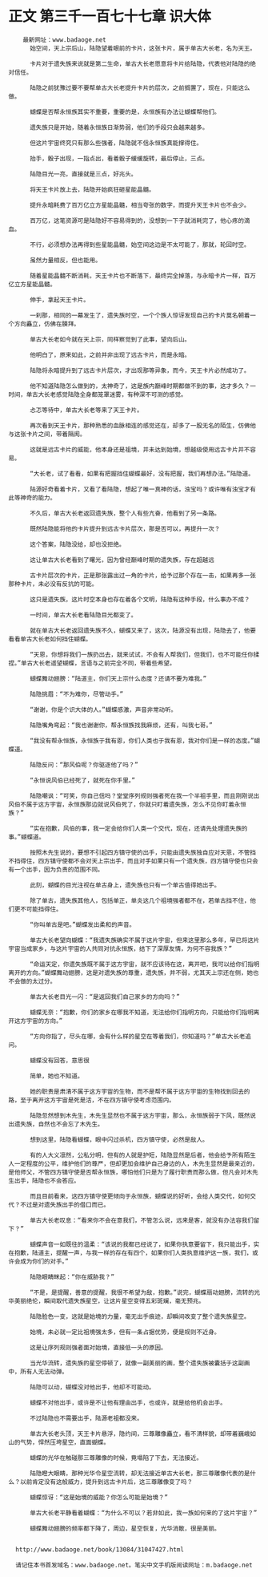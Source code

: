# 正文 第三千一百七十七章 识大体
        最新网址：www.badaoge.net
          始空间，天上宗后山，陆隐望着眼前的卡片，这张卡片，属于单古大长老，名为天王。
      
          卡片对于遗失族来说就是第二生命，单古大长老愿意将卡片给陆隐，代表他对陆隐的绝对信任。
      
          陆隐之前犹豫过要不要帮单古大长老提升卡片的层次，之前搁置了，现在，只能这么做。
      
          蝴蝶是否帮永恒族其实不重要，重要的是，永恒族有办法让蝴蝶帮他们。
      
          遗失族只是开始，随着永恒族日渐势弱，他们的手段只会越来越多。
      
          但这片宇宙终究只有那么些强者，陆隐就不信永恒族真能撑得住。
      
          抬手，骰子出现，一指点出，看着骰子缓缓旋转，最后停止，三点。
      
          陆隐目光一亮，直接就是三点，好兆头。
      
          将天王卡片放上去，陆隐开始疯狂砸星能晶髓。
      
          提升永暗耗费了百万亿立方星能晶髓，相当夸张的数字，而提升天王卡片也不会少。
      
          百万亿，这笔资源可是陆隐好不容易得到的，没想到一下子就消耗完了，他心疼的滴血。
      
          不行，必须想办法再得到些星能晶髓，始空间这边是不太可能了，那就，轮回时空。
      
          虽然力量相反，但也能用。
      
          随着星能晶髓不断消耗，天王卡片也不断落下，最终完全掉落，与永暗卡片一样，百万亿立方星能晶髓。
      
          伸手，拿起天王卡片。
      
          一刹那，相同的一幕发生了，遗失族时空，一个个族人惊讶发现自己的卡片莫名朝着一个方向矗立，仿佛在膜拜。
      
          单古大长老如今就在天上宗，同样察觉到了此事，望向后山。
      
          他明白了，原来如此，之前并非出现了远古卡片，而是永暗。
      
          陆隐将永暗提升到了远古卡片层次，才出现那等异象，而今，天王卡片必然成功了。
      
          他不知道陆隐怎么做到的，太神奇了，这是族内巅峰时期都做不到的事，这才多久？一时间，单古大长老感觉陆隐全身都笼罩迷雾，有种深不可测的感觉。
      
          忐忑等待中，单古大长老等来了天王卡片。
      
          再次看到天王卡片，那种熟悉的血脉相连的感觉还在，却多了一股无名的陌生，仿佛他与这张卡片之间，带着隔阂。
      
          这就是远古卡片的威能，他本身还是祖境，并未达到始境，想越级使用远古卡片并不容易。
      
          “大长老，试了看看，如果有把握挡住蝴蝶最好，没有把握，我们再想办法。”陆隐道。
      
          陆源好奇看着卡片，又看了看陆隐，想起了唯一真神的话，浊宝吗？或许唯有浊宝才有此等神奇的能力。
      
          不久后，单古大长老返回遗失族，整个人有些亢奋，他看到了另一条路。
      
          既然陆隐能将他的卡片提升到远古卡片层次，那是否可以，再提升一次？
      
          这个答案，陆隐没给，却也没拒绝。
      
          这让单古大长老看到了曙光，因为曾经巅峰时期的遗失族，存在超越远
      
          古卡片层次的卡片，正是那张露出过一角的卡片，给予过那个存在一击，如果再多一张那种卡片，未必没有反抗的可能。
      
          这只是遗失族，这片时空本身也存在着各个文明，陆隐有这种手段，什么事办不成？
      
          一时间，单古大长老看陆隐目光都变了。
      
          就在单古大长老返回遗失族不久，蝴蝶又来了，这次，陆源没有出现，陆隐去了，他要看看单古大长老如何挡住蝴蝶。
      
          “天恩，你想将我们一族扔出去，就来试试，不会有人帮我们，但我们，也不可能任你揉捏。”单古大长老遥望蝴蝶，言语与之前完全不同，带着些希望。
      
          蝴蝶舞动翅膀：“陆道主，你们天上宗什么态度？还请不要为难我。”
      
          陆隐挑眉：“不为难你，尽管动手。”
      
          “谢谢，你是个识大体的人。”蝴蝶感激，声音非常动听。
      
          陆隐嘴角弯起：“我也谢谢你，帮永恒族找我麻烦，还有，叫我七哥。”
      
          “我没有帮永恒族，永恒族于我有恩，你们人类也于我有恩，我对你们是一样的态度。”蝴蝶道。
      
          陆隐反问：“那风伯呢？你驱逐他了吗？”
      
          “永恒说风伯已经死了，就死在你手里。”
      
          陆隐嘲讽：“可笑，你自己信吗？堂堂序列规则强者死在我一个半祖手里，而且刚刚说出风伯不属于这方宇宙，永恒族那边就说风伯死了，你就只盯着遗失族，怎么不见你盯着永恒族？”
      
          “实在抱歉，风伯的事，我一定会给你们人类一个交代，现在，还请先处理遗失族的事。”蝴蝶道。
      
          按照木先生说的，要想不引起四方镇守使的出手，只能由遗失族独自应对天恩，不管挡不挡得住，四方镇守使都不会对天上宗出手，而且对手如果只有一个遗失族，四方镇守使也只会有一个出手，因为负责的范围不同。
      
          此刻，蝴蝶的目光注视在单古身上，遗失族也只有一个单古值得她出手。
      
          除了单古，遗失族其他人，包括单正，单炎这几个祖境强者都不在，若单古挡不住，他们更不可能挡得住。
      
          “你叫单古是吧。”蝴蝶发出柔和的声音。
      
          单古大长老望向蝴蝶：“我遗失族确实不属于这片宇宙，但来这里那么多年，早已将这片宇宙当成家乡，与这片宇宙的人共同对抗永恒族，结下了深厚友情，为何不容我族？”
      
          “命运天定，你遗失族既不属于这方宇宙，就不应该待在这，离开吧，我可以给你们指明离开的方向。”蝴蝶舞动翅膀，这是对遗失族的尊重，遗失族，并不弱，尤其天上宗还在侧，她也不会做的太过分。
      
          单古大长老目光一闪：“是返回我们自己家乡的方向吗？”
      
          蝴蝶无奈：“抱歉，你们的家乡在哪我不知道，无法给你们指明方向，只能给你们指明离开这方宇宙的方向。”
      
          “方向你指了，尽头在哪，会有什么样的星空在等着我们，你知道吗？”单古大长老追问。
      
          蝴蝶没有回答，意思很
      
          简单，她也不知道。
      
          她的职责是肃清不属于这方宇宙的生物，而不是帮不属于这方宇宙的生物找到回去的路，至于离开这方宇宙是死是活，不在四方镇守使考虑范围内。
      
          陆隐忽然想到木先生，木先生显然也不属于这方宇宙，那么，永恒族弱于下风，既然说出遗失族，自然也不会忘了木先生。
      
          想到这里，陆隐看蝴蝶，眼中闪过杀机，四方镇守使，必然是敌人。
      
          有的人大义凛然，公私分明，但有的人就是护短，陆隐显然是后者，他会给予所有陌生人一定程度的公平，维护他们的尊严，但却更加会维护自己身边的人，木先生显然是最亲近的，是他师父，不管四方镇守使是否帮永恒族，哪怕他们只是为了履行职责而那么做，但凡会对木先生出手，陆隐也不会答应。
      
          而且目前看来，这四方镇守使更倾向于永恒族，蝴蝶说的好听，会给人类交代，如何交代？不过是对遗失族出手的借口而已。
      
          单古大长老叹息：“看来你不会在意我们，不管怎么说，远来是客，就没有办法容我们留下？”
      
          蝴蝶声音一如既往的温柔：“该说的我都已经说了，如果你执意要留下，我只能出手，实在抱歉，陆道主，提醒一声，与我一样的存在有四个，如果你们人类执意维护这一族，我们，或许会成为你们的对手。”
      
          陆隐眼睛眯起：“你在威胁我？”
      
          “不是，是提醒，善意的提醒，我很不希望为敌，抱歉。”说完，蝴蝶扇动翅膀，流转的光华美丽绝伦，瞬间取代遗失族星空，让这片星空变得五彩斑斓，毫无预兆。
      
          陆隐脸色一变，这就是始境的力量，毫无出手痕迹，却瞬间改变了整个遗失族星空。
      
          始境，未必就一定比祖境强太多，但有一条占据优势，便是规则不近身。
      
          这是让序列规则强者面对始境，直接低一头的原因。
      
          当光华流转，遗失族的星空停顿了，就像一副美丽的画，整个遗失族被囊括于这副画中，所有人无法动弹。
      
          陆隐可以动，蝴蝶没对他出手，他却不可能动。
      
          蝴蝶不对他出手，或许是不让他有理由出手，也或许，就是给他机会出手。
      
          不过陆隐也不需要出手，陆源老祖都没来。
      
          单古大长老头顶，天王卡片悬浮，隐约间，三尊雕像矗立，看不清样貌，却带着巍峨如山的气势，悍然压垮星空，直面蝴蝶。
      
          蝴蝶的光华在触碰那三尊雕像的时候，竟塌陷了下去，无法接近。
      
          陆隐瞪大眼睛，那种光华令星空流转，却无法接近单古大长老，那三尊雕像代表的是什么？以前肯定没有这般威力，提升到远古卡片后，这三尊雕像变了吗？
      
          蝴蝶惊讶：“这是始境的威能？你怎么可能是始境？”
      
          单古大长老平静看着蝴蝶：“为什么不可以？若非如此，我一族如何来的了这片宇宙？”
      
          蝴蝶舞动翅膀的频率都下降了，周边，星空恢复，光华消散，很是美丽。
      
      
      http://www.badaoge.net/book/13084/31047427.html
      
      请记住本书首发域名：www.badaoge.net。笔尖中文手机版阅读网址：m.badaoge.net